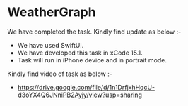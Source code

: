 # WeatherGraph

We have completed the task. Kindly find update as below :-
- We have used SwiftUI.
- We have developed this task in xCode 15.1.
- Task will run in iPhone device and in portrait mode.

Kindly find video of task as below :-
- https://drive.google.com/file/d/1n1DrfjxhHqcU-d3oYX4Q6JNniPB2Ayjy/view?usp=sharing
